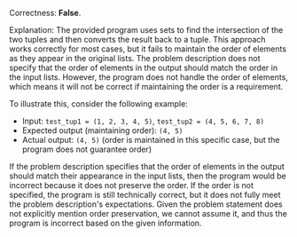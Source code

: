 Correctness: **False**.

Explanation: The provided program uses sets to find the intersection of the two tuples and then converts the result back to a tuple. This approach works correctly for most cases, but it fails to maintain the order of elements as they appear in the original lists. The problem description does not specify that the order of elements in the output should match the order in the input lists. However, the program does not handle the order of elements, which means it will not be correct if maintaining the order is a requirement.

To illustrate this, consider the following example:

- Input: `test_tup1 = (1, 2, 3, 4, 5)`, `test_tup2 = (4, 5, 6, 7, 8)`
- Expected output (maintaining order): `(4, 5)`
- Actual output: `(4, 5)` (order is maintained in this specific case, but the program does not guarantee order)

If the problem description specifies that the order of elements in the output should match their appearance in the input lists, then the program would be incorrect because it does not preserve the order. If the order is not specified, the program is still technically correct, but it does not fully meet the problem description's expectations. Given the problem statement does not explicitly mention order preservation, we cannot assume it, and thus the program is incorrect based on the given information.